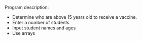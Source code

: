 Program description:
* Determine who are above 15 years old to receive a vaccine.
* Enter a number of students
* Input student names and ages
* Use arrays
